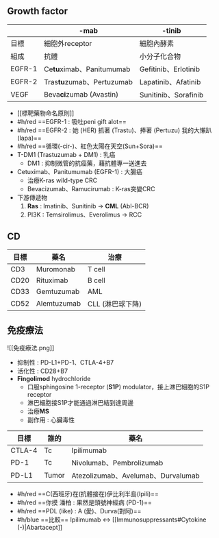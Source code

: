 ## Growth factor
|        | -mab           | -tinib               |
|--------|----------------|----------------------|
| 目標   | 細胞外receptor | 細胞內酵素           |
| 組成   | 抗體           | 小分子化合物         |
| EGFR-1 | Ce**tu**ximab、Panitumumab| Gefitinib、Erlotinib |
| EGFR-2 | Tras**tu**zumab、Pertuzumab| Lapatinib、Afatinib  |
| VEGF   | Beva**ci**zumab (Avastin)    | Sunitinib、Sorafinib |
- [[標靶藥物命名原則]]
- #h/red ==EGFR-1 : 吸吐peni gift alot==
- #h/red ==EGFR-2 : 她 (HER) 抓著 (Trastu)、捧著 (Pertuzu) 我的大懶趴 (lapa)==
- #h/red ==循環(-cir-)、紅色太陽在天空(Sun+Sora)==
- T-DM1 (Trastuzumab + DM1) : 乳癌
	- DM1 : 抑制微管的抗癌藥，藉抗體專一送進去
- Cetuximab、Panitumumab (EGFR-1) : 大腸癌
	- 治療K-ras wild-type CRC
	- Bevacizumab、Ramucirumab : K-ras突變CRC
- 下游傳遞物
	1. **Ras** : Imatinib、Sunitinib -> **CML** (Abl-BCR)
	2. PI3K : Temsirolimus、Everolimus -> RCC
## CD
| 目標 | 藥名        | 治療                     |
|------|-------------|-------------------------|
| CD3  | Muromonab   | T cell                  |
| CD20 | Rituximab   | B cell                  |
| CD33 | Gemtuzumab  | AML                     |
| CD52 | Alemtuzumab | CLL  (淋巴球下降)        |
## 免疫療法
![[免疫療法.png]]
- 抑制性 : PD-L1+PD-1、CTLA-4+B7
- 活化性 : CD28+B7
- **Fingolimod** hydrochloride
	- 口服sphingosine 1-receptor (**S1P**) modulator，接上淋巴細胞的S1P receptor
	- 淋巴細胞接S1P才能通過淋巴結到達周邊
	- 治療**MS**
	- 副作用 : 心臟毒性

|目標|誰的|藥名|
|---|---|---|
|CTLA-4|Tc|Ipilimumab|
|PD-1|Tc|Nivolumab、Pembrolizumab|
|PD-L1|Tumor|Atezolizumab、Avelumab、Durvalumab|
- #h/red ==C(西班牙)在(抗體接在)伊比利半島(Ipili)==
- #h/red ==你摸 潘柏 : 果然是頭號神經病 (PD-1)==
- #h/red ==PDL (like) : A (愛)、Durva(對阿)==
- #h/blue ==比較== Ipilimumab <-> [[Immunosuppressants#Cytokine (-)|Abartacept]]